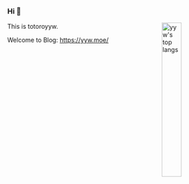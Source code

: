 ### Hi 👋

<a href="https://github.com/iBug">
<img
  src="https://github-readme-stats.vercel.app/api/top-langs/?username=yuanyiwei&layout=compact"
  title="yyw's top langs"
  align="right"
  width="30%"
/>
</a>

This is totoroyyw.

Welcome to Blog: https://yyw.moe/
